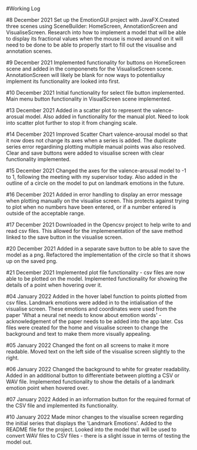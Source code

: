 #Working Log

#8 December 2021
Set up the EmotionGUI project with JavaFX.Created three scenes using SceneBuilder: HomeScreen, AnnotationScreen and VisualiseScreen. Research into how to implement a model that will be able to display its fractional values when the mouse is moved around on it will need to be done to be able to properly start to fill out the visualise and annotation scenes. 

#9 December 2021
Implemented functionality for buttons on HomeScreen scene and added in the componenets for the VisualiseScreen scene. AnnotationScreen will likely be blank for now ways to potentialluy implement its functionality are looked into first.

#10 December 2021
Initial functionality for select file button implemented. Main menu button functionality in VisualScreen scene implemented.

#13 December 2021
Added in a scatter plot to represent the valence-arosual model. Also added in functionality for the manual plot. Need to look into scatter plot further to stop it from changing scale.

#14 December 2021
Improved Scatter Chart valence-arousal model so that it now does not change its axes when a series is added. The duplicate series error regardining plotting multiple manual points was also resolved. Clear and save buttons were added to visualise screen with clear functionality implemented.

#15 December 2021
Changed the axes for the valence-arousal model to -1 to 1, following the meeting with my supervisor today. Also added in the outline of a circle on the model to put on landmark emotions in the future.

#16 December 2021
Added in error handling to display an error message when plotting manually on the visualise screen. This protects against trying to plot when no numbers have been entered, or if a number entered is outside of the acceptable range.

#17 December 2021
Downloaded in the Opencsv project to help write to and read csv files. This allowed for the implemenentation of the save method linked to the save button in the visualise screen.

#20 December 2021
Added in a separate save button to be able to save the model as a png. Refactored the implementation of the circle so that it shows up on the saved png.

#21 December 2021
Implemented plot file functionality - csv files are now able to be plotted on the model. Implemented functionality for showing the details of a point when hovering over it.

#04 January 2022
Added in the hover label function to points plotted from csv files. Landmark emotions were added in to the intialisation of the visualise screen. These emotions and coordinates were used from the paper 'What a neural net needs to know about emotion words' - acknowledgement of the paper needs to be added into the app later. Css files were created for the home and visualise screen to change the background and text to make them more visually appealing. 

#05 January 2022
Changed the font on all screens to make it more readable. Moved text on the left side of the visualise screen slightly to the right. 

#06 January 2022
Changed the background to white for greater readability. Added in an additional button to differentiate between plotting a CSV or WAV file. Implemented functionality to show the details of a landmark emotion point when hovered over.

#07 January 2022
Added in an information button for the required format of the CSV file and implemented its functionality.

#10 January 2022
Made minor changes to the visualise screen regarding the initial series that displays the 'Landmark Emotions'. Added to the README file for the project. Looked into the model that will be used to convert WAV files to CSV files - there is a slight issue in terms of testing the model out.

